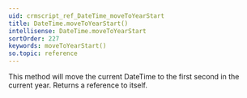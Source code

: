 ```yaml
---
uid: crmscript_ref_DateTime_moveToYearStart
title: DateTime.moveToYearStart()
intellisense: DateTime.moveToYearStart
sortOrder: 227
keywords: moveToYearStart()
so.topic: reference
---
```


This method will move the current DateTime to the first second in the current year. Returns a reference to itself.


